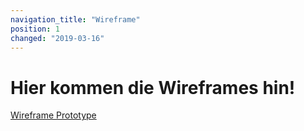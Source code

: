```yaml
---
navigation_title: "Wireframe"
position: 1
changed: "2019-03-16"
---
```


# Hier kommen die Wireframes hin!
[Wireframe Prototype](https://notch-interactive.invisionapp.com/share/GKR1N2D6CWU#/screens/352596569_benefit-Onboarding)